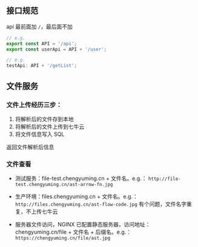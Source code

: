 ## 接口规范

api 最前面加 `/`，最后面不加

```js
// e.g.
export const API = '/api';
export const userApi = API + '/user';

// e.g.
testApi: API + '/getList';
```

## 文件服务

### 文件上传经历三步：

1. 将解析后的文件存到本地
2. 将解析后的文件上传到七牛云
3. 将文件信息写入 SQL

返回文件解析后信息

### 文件查看

- 测试服务：file-test.chengyuming.cn + 文件名。e.g.： `http://file-test.chengyuming.cn/ast-arrow-fn.jpg`

- 生产环境：files.chengyuming.cn + 文件名。e.g.：`http://files.chengyuming.cn/ast-flow-code.jpg` 有个问题，文件名字重复，不上传七牛云

- 服务器文件访问，NGINX 已配置静态服务器，访问地址：chengyuming.cn/file + 文件名 + 后缀名。e.g.：`https://chengyuming.cn/file/ast.jpg`
